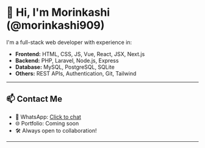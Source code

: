 # 👋 Hi, I'm Morinkashi (@morinkashi909)

I'm a full-stack web developer with experience in:

- **Frontend:** HTML, CSS, JS, Vue, React, JSX, Next.js
- **Backend:** PHP, Laravel, Node.js, Express
- **Database:** MySQL, PostgreSQL, SQLite
- **Others:** REST APIs, Authentication, Git, Tailwind

---

## 📫 Contact Me

- 💬 WhatsApp: [Click to chat](https://wa.me/96181776095)
- 🌐 Portfolio: Coming soon
- 🛠 Always open to collaboration!

---
